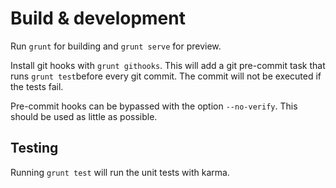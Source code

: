 # Build & development
Run `grunt` for building and `grunt serve` for preview.

Install git hooks with `grunt githooks`. This will add a git pre-commit task that runs `grunt test`before every git commit. The commit will not be executed if the tests fail.

Pre-commit hooks can be bypassed with the option `--no-verify`. This should be used as little as possible.

## Testing
 Running `grunt test` will run the unit tests with karma.
